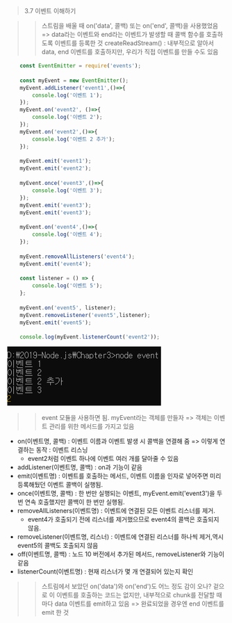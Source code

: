 > 3.7 이벤트 이해하기

>> 스트림을 배울 때 on('data', 콜백) 또는 on('end', 콜백)을 사용했었음 
>> => data라는 이벤트와 end라는 이벤트가 발생할 때 콜백 함수를 호출하도록 이벤트를 등록한 것 
>> createReadStream() : 내부적으로 알아서 data, end 이벤트를 호출하지만, 우리가 직접 이벤트를 만들 수도 있음

```javascript 
    const EventEmitter = require('events');

    const myEvent = new EventEmitter();
    myEvent.addListener('event1',()=>{
        console.log('이벤트 1');
    });
    myEvent.on('event2', ()=>{
        console.log('이벤트 2');
    });
    myEvent.on('event2',()=>{
        console.log('이벤트 2 추가');
    });

    myEvent.emit('event1');
    myEvent.emit('event2');

    myEvent.once('event3',()=>{
        console.log('이벤트 3');
    });
    myEvent.emit('event3');
    myEvent.emit('event3');

    myEvent.on('event4',()=>{
        console.log('이벤트 4');
    });

    myEvent.removeAllListeners('event4');
    myEvent.emit('event4');

    const listener = () => {
        console.log('이벤트 5');
    };

    myEvent.on('event5', listener);
    myEvent.removeListener('event5',listener);
    myEvent.emit('event5');

    console.log(myEvent.listenerCount('event2'));
```

![event.js](../image/event.PNG)

>> event 모듈을 사용하면 됨. myEvent라는 객체를 만들자 => 객체는 이벤트 관리를 위한 메서드를 가지고 있음

* on(이벤트명, 콜백) : 이벤트 이름과 이벤트 발생 시 콜백을 연결해 줌 => 이렇게 연결하는 동작 : 이벤트 리스닝
    * event2처럼 이벤트 하나에 이벤트 여러 개를 달아줄 수 있음
* addListener(이벤트명, 콜백) : on과 기능이 같음
* emit(이벤트명) : 이벤트를 호출하는 메서드, 이벤트 이름을 인자로 넣어주면 미리 등록해뒀던 이벤트 콜백이 실행됨.
* once(이벤트명, 콜백) : 한 번만 실행되는 이벤트, myEvent.emit('event3')을 두 번 연속 호출했지만 콜백이 한 번만 실행됨.
* removeAllListeners(이벤트명) : 이벤트에 연결된 모든 이벤트 리스너를 제거. 
    * event4가 호출되기 전에 리스너를 제거했으므로 event4의 콜백은 호출되지 않음.
* removeListener(이벤트명, 리스너) : 이벤트에 연결된 리스너를 하나씩 제거,역시 event5의 콜백도 호출되지 않음
* off(이벤트명, 콜백) : 노드 10 버전에서 추가된 메서드, removeListener와 기능이같음
* listenerCount(이벤트명) : 현재 리스너가 몇 개 연결되어 있는지 확인

>> 스트림에서 보았던 on('data')와 on('end')도 어느 정도 감이 오나?
>> 겉으로 이 이벤트를 호출하는 코드는 없지만, 내부적으로 chunk를 전달할 때마다 data 이벤트를 emit하고 있음
>> => 완료되었을 경우엔 end 이벤트를 emit 한 것 

